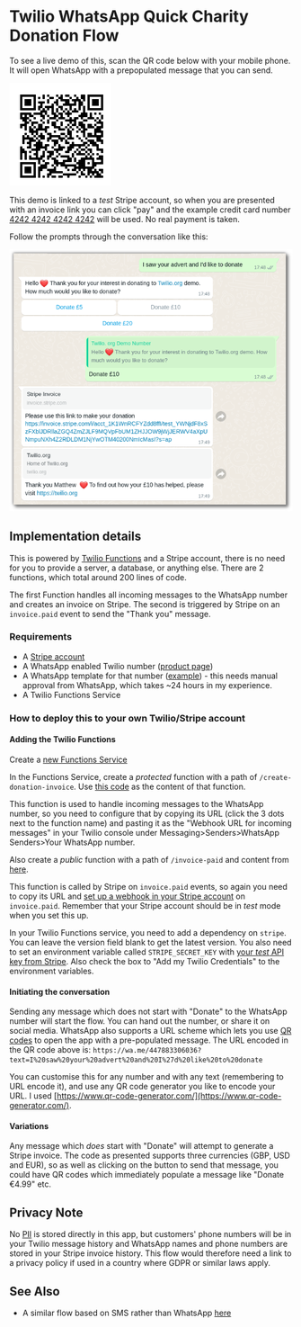 # Twilio WhatsApp Quick Charity Donation Flow

To see a live demo of this, scan the QR code below with your mobile phone. It will open WhatsApp with a prepopulated message that you can send.

![QR code which opens a WhatsApp conversation with +447883306036](./whatsapp-qr-code.png)

This demo is linked to a *test* Stripe account, so when you are presented with an invoice link you can click "pay" and the example credit card number [4242 4242 4242 4242](https://stripe.com/docs/testing) will be used. No real payment is taken.

Follow the prompts through the conversation like this:

![WhatsApp conversation flow donating £10](./whatsapp-conversation.png)

## Implementation details

This is powered by [Twilio Functions](https://www.twilio.com/docs/runtime/functions) and a Stripe account, there is no need for you to provide a server, a database, or anything else. There are 2 functions, which total around 200 lines of code.

The first Function handles all incoming messages to the WhatsApp number and creates an invoice on Stripe. The second is triggered by Stripe on an `invoice.paid` event to send the "Thank you" message.

### Requirements

  - A [Stripe account](https://dashboard.stripe.com/register)
  - A WhatsApp enabled Twilio number ([product page](https://www.twilio.com/whatsapp))
  - A WhatsApp template for that number ([example](./whatsapp-message-template.png)) - this needs manual approval from WhatsApp, which takes ~24 hours in my experience.
  - A Twilio Functions Service

### How to deploy this to your own Twilio/Stripe account

#### Adding the Twilio Functions

Create a [new Functions Service](https://www.twilio.com/docs/runtime/functions/create-service)

In the Functions Service, create a *protected* function with a path of `/create-donation-invoice`. Use [this code](./functions/create-donation-invoice.js) as the content of that function.

This function is used to handle incoming messages to the WhatsApp number, so you need to configure that by copying its URL (click the 3 dots next to the function name) and pasting it as the "Webhook URL for incoming messages" in your Twilio console under Messaging>Senders>WhatsApp Senders>Your WhatsApp number.

Also create a *public* function with a path of `/invoice-paid` and content from [here](./functions/invoice-paid.js).

This function is called by Stripe on `invoice.paid` events, so again you need to copy its URL and [set up a webhook in your Stripe account](https://stripe.com/docs/webhooks/quickstart) on `invoice.paid`. Remember that your Stripe account should be in _test_ mode when you set this up.

In your Twilio Functions service, you need to add a dependency on `stripe`. You can leave the version field blank to get the latest version. You also need to set an environment variable called `STRIPE_SECRET_KEY` with [your *test* API key from Stripe](https://stripe.com/docs/keys). Also check the box to "Add my Twilio Credentials" to the environment variables.

#### Initiating the conversation

Sending any message which does not start with "Donate" to the WhatsApp number will start the flow. You can hand out the number, or share it on social media. WhatsApp also supports a URL scheme which lets you use [QR codes](https://faq.whatsapp.com/general/contacts/about-whatsapp-qr-codes/?lang=en) to open the app with a pre-populated message. The URL encoded in the QR code above is: `https://wa.me/447883306036?text=I%20saw%20your%20advert%20and%20I%27d%20like%20to%20donate`

You can customise this for any number and with any text (remembering to URL encode it), and use any QR code generator you like to encode your URL. I used [https://www.qr-code-generator.com/](https://www.qr-code-generator.com/).

#### Variations

Any message which _does_ start with "Donate" will attempt to generate a Stripe invoice. The code as presented supports three currencies (GBP, USD and EUR), so as well as clicking on the button to send that message, you could have QR codes which immediately populate a message like "Donate €4.99" etc.

## Privacy Note

No [PII](https://en.wikipedia.org/wiki/Personal_data) is stored directly in this app, but customers' phone numbers will be in your Twilio message history and WhatsApp names and phone numbers are stored in your Stripe invoice history. This flow would therefore need a link to a privacy policy if used in a country where GDPR or similar laws apply.

## See Also

  - A similar flow based on SMS rather than WhatsApp [here](https://www.twilio.com/code-exchange/mobile-payment-sms-stripe)
